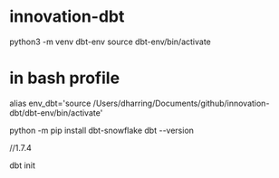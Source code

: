 # innovation-dbt

python3 -m venv dbt-env 
source dbt-env/bin/activate 
# in bash profile
alias env_dbt='source /Users/dharring/Documents/github/innovation-dbt/dbt-env/bin/activate'

python -m pip install dbt-snowflake
dbt --version

//1.7.4

dbt init 
